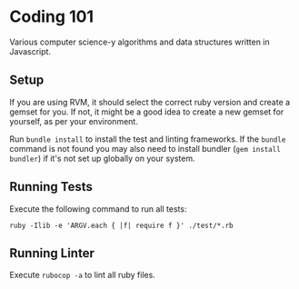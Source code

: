 # Coding 101

Various computer science-y algorithms and data structures written in Javascript.

## Setup

If you are using RVM, it should select the correct ruby version and create a gemset for you. If not, it might be a good idea to create a new gemset for yourself, as per your environment.

Run `bundle install` to install the test and linting frameworks. If the `bundle` command is not found you may also need to install bundler (`gem install bundler`) if it's not set up globally on your system.

## Running Tests

Execute the following command to run all tests:

```
ruby -Ilib -e 'ARGV.each { |f| require f }' ./test/*.rb
```

## Running Linter

Execute `rubocop -a` to lint all ruby files.
